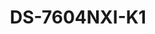 ---
id: 14
title: "DS-7604NXI-K1"
slug: "DS-7604NXI-K1"
subTitle: "4-ch 1U K Series AcuSense 4K NVR"
category: "nvr"
imgCard: "/src/assets/images/nvr/DS-7604NXI-K1/DS-7604NXI-K1-1.webp"
imgAlt: "DS-7604NXI-K1"
thumbnails: [
  "/src/assets/images/nvr/DS-7604NXI-K1/DS-7604NXI-K1-1.webp",
]
features: [
  "Supports up to 4 IP camera inputs",
  "H.265+/H.265/H.264+/H.264 video compression formats",
  "Up to 12 MP/8 MP/4 MP/1080p decoding capability",
  "Handles up to 40 Mbps incoming bandwidth",
  "Built-in AcuSense for smart human and vehicle detection",
  "Compact 1U design with efficient performance"
]
rating: 5
reviewCount: 100
specifications: {
  Intelligent_Analytics: {
    AI_by_Device: "Facial recognition, perimeter protection, motion detection 2.0",
    AI_by_Camera: "Facial recognition, perimeter protection, throwing objects from building, motion detection2.0, ANPR, VCA"
  },
  Facial_Recognition: {
    Face_Attributes: "N/A",
    Facial_Detection_and_Analytics: "Face picture comparison, human face capture, face picture search",
    Face_Picture_Library: "Up to 16 face picture libraries, with up to 5,000 face pictures in total (each picture ≤ 1MB, total capacity ≤ 73MB); Up to 16 face picture libraries, with up to 20,000 face pictures in total (each picture ≤ 4 MB, total capacity ≤ 1 GB)",
    Facial_Detection_and_Analytics_Performance: "1-ch, 4 MP; 1-ch, 8 MP",
    Face_Picture_Comparison: "2-ch"
  },
  Motion_Detection_2_0: {
    By_Device: "All channels, 4 MP (when enhanced SVC mode is enabled, up to 8 MP) video analysis for human and vehicle recognition to reduce false alarm",
    By_Camera: "All channels"
  },
  Video_and_Audio: {
    IP_Video_Input: "4-ch",
    Incoming_Bandwidth: "40 Mbps",
    Outgoing_Bandwidth: "80 Mbps",
    HDMI_Output: "1-ch, 4K (3840 × 2160)/30 Hz, 2K (2560 × 1440)/60 Hz, 1920 × 1080/60 Hz, 1600 × 1200/60 Hz, 1280 × 1024/60 Hz, 1280 × 720/60 Hz",
    VGA_Output: "1-ch, 1920 × 1080/60 Hz, 1280 × 1024/60 Hz, 1280 × 720/60 Hz",
    Video_Output_Mode: "HDMI1/VGA simultaneous output",
    CVBS_Output: "N/A",
    Audio_Output: "1-ch, RCA (Linear, 1 KΩ)",
    Two_Way_Audio: "1-ch, RCA (2.0 Vp-p, 1 KΩ, using the audio input)"
  },
  Network: {
    Remote_Connection: "128",
    API: "ONVIF (profile S/G); SDK; ISAPI",
    Compatible_Browser: "IE11, Chrome V57, Firefox V52, Safari V12, Edge V89, or above version",
    Network_Protocol: "TCP/IP, DHCP, IPv4, IPv6, DNS, DDNS, NTP, RTSP, SADP, SMTP, SNMP, NFS, iSCSI, ISUP, UPnP™, HTTP, HTTPS",
    Network_Interface: "1 RJ-45 10/100/1000 Mbps self-adaptive Ethernet interface"
  },
  Auxiliary_Interface: {
    SATA: {
      Interface: "1 SATA interface",
    },
    Capacity: "Up to 10 TB capacity for each HDD",
    USB_Interface: "Front panel: 1 × USB 2.0; Rear panel: 1 × USB 2.0",
    Alarm_In_Out: "4/1; N/A; N/A (4/1 is optional)"
  },
  General: {
    GUI_Language: "English, Russian, Bulgarian, Hungarian, Greek, German, Italian, Czech, Slovak, French, Polish, Dutch.. etc",
    Power_Supply: "12 VDC, 1.5 A",
    Consumption: "≤ 10 W (without HDD)",
    Working_Temperature: "-10 °C to 55 °C (14 °F to 131 °F)",
    Working_Humidity: "10% to 90%",
    Dimension: "320 mm × 240 mm × 48 mm (12.6\"× 9.4\" × 1.9\")",
    Weight: "≤1 kg (without HDD, 2.2 lb.)"
  }
}
---